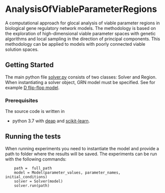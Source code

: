 # AnalysisOfViableParameterRegions

A computational approach for glocal analysis of viable parameter regions in biological gene regulatory network models. The methodology is based on the exploration of high-dimensional viable parameter spaces with genetic algorithms and local sampling in the direction of principal components. This methodology can be applied to models with poorly connected viable solution spaces.   

## Getting Started

The main python file [solver.py](https://github.com/zigapusnik/AnalysisOfViableParameterRegions/blob/master/solver.py) consists of two classes: Solver and Region. When instantiating a solver object, GRN model must be specified. See for example [D flip-flop model](https://github.com/zigapusnik/AnalysisOfViableParameterRegions/blob/master/dFlipFlop.py).  

### Prerequisites

The source code is written in

* python 3.7 with [deap](https://deap.readthedocs.io/en/master/) and [scikit-learn](https://scikit-learn.org/stable/).

## Running the tests

When running experiments you need to instantiate the model and provide a path to folder where the results will be saved.
The experiments can be run with the following commands:

```
	path =  full_path    
	model = Model(parameter_values, parameter_names, initial_conditions)
	solver = Solver(model)         
	solver.run(path)      
```





